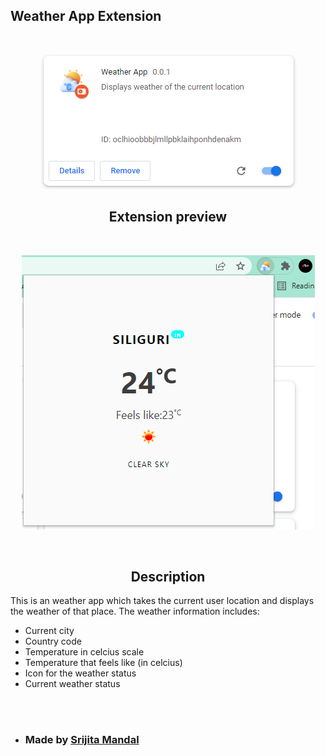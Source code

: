 ## Weather App Extension
<br/>

<p align="center">
<img src="./extension.png">
</p>

<h2 align="center">Extension preview</h2>
<br/>
<p align = "center">
<img src="./display.png">
</p>
<br/>
<h2 align="center">Description</h2>
<p> This is an weather app which takes the current user location and displays the weather of that place. The weather information includes:

-  Current city
-  Country code
-  Temperature in celcius scale
-  Temperature that feels like (in celcius)
-  Icon for the weather status
-  Current weather status
</p>
<br/>
<br/>

- <h3>Made by <a href="https://github.com/Srijita-Mandal">Srijita Mandal</a></h3>


